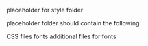 placeholder for style folder

placeholder folder should contain the following:

CSS files
fonts
additional files for fonts
